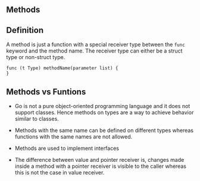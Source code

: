 ## Methods

## Definition
A method is just a function with a special receiver type between the ```func``` keyword and the method name. The receiver type can either be a struct type or non-struct type.

```
func (t Type) methodName(parameter list) {  
}
```

## Methods vs Funtions
- Go is not a pure object-oriented programming language and it does not support classes. Hence methods on types are a way to achieve behavior similar to classes.

- Methods with the same name can be defined on different types whereas functions with the same names are not allowed.

- Methods are used to implement interfaces
- The difference between value and pointer receiver is, changes made inside a method with a pointer receiver is visible to the caller whereas this is not the case in value receiver. 